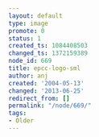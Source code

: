```yaml
---
layout: default
type: image
promote: 0
status: 1
created_ts: 1084408503
changed_ts: 1372159389
node_id: 669
title: epcc-logo-sml
author: anj
created: '2004-05-13'
changed: '2013-06-25'
redirect_from: []
permalink: "/node/669/"
tags:
- Older
---
```


